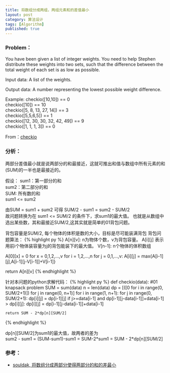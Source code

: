 ```yaml
---
title: 将数组分成两组，两组元素和的差值最小 
layout: post
category: 算法设计 
tags: [Algorithm]
published: true
---
```


### Problem：
You have been given a list of integer weights. You need to help Stephen distribute these weights into two sets, such that the difference between the total weight of each set is as low as possible.

Input data: A list of the weights.

Output data: A number representing the lowest possible weight difference.

Example:
checkio([10,10]) == 0  
checkio([10]) == 10  
checkio([5, 8, 13, 27, 14]) == 3  
checkio([5,5,6,5]) == 1  
checkio([12, 30, 30, 32, 42, 49]) == 9  
checkio([1, 1, 1, 3]) == 0  

From：[checkio](http://www.checkio.org/mission/task/info/loading-cargo/python-27/)

### 分析：
两部分差值最小就是说两部分的和最接近，这就可推出和值与数组中所有元素的和(SUM)的一半也是最接近的。

假设： 
sum1：第一部分的和  
sum2：第二部分的和  
SUM:  所有数的和  
sum1 <= sum2  

由SUM = sum1 + sum2 可得 SUM/2 - sum1 = sum2 - SUM/2  
故问题转换为在 sum1 <= SUM/2 的条件下，求sum1的最大值。 
也就是从数组中选出某些数，其和最接近SUM/2,这其实就是简单的01背包问题。  

背包容量是SUM/2, 每个物体的体积是数的大小，目标是尽可能装满背包 
背包问题算法：
{% highlight py %}
A[n][v]: n为物体个数，v为背包容量。
A[i][j] 表示用前i个物体装容量为j的背包能装下的最大值。
V[n-1]: n个物体的体积数组

A[0][x] = 0 for x = 0,1,2,…,v
for i = 1,2,…,n
     for j = 0,1,…,v:
          A[i][j] = max{A[i-1][j],A[i-1][j-V[i-1]]+V[i-1]}

return A[n][v]
{% endhighlight %}	

针对本问题的python求解代码：
{% highlight py %}
def checkio(data):
    #01 knapsack problem
    SUM = sum(data)
    n = len(data)
    dp = [([0 for i in range(0, SUM/2+1)]) for j in range(0, n+1)]
    for i in range(1, n+1):
        for j in range(0, SUM/2+1):
            dp[i][j] = dp[i-1][j]
            if j>=data[i-1] and dp[i-1][j-data[i-1]]+data[i-1] > dp[i][j]:
                dp[i][j] = dp[i-1][j-data[i-1]]+data[i-1]

    return SUM - 2*dp[n][SUM/2]
{% endhighlight %}	

dp[n][SUM/2]为sum1的最大值，故两者的差为  
sum2 - sum1 = (SUM-sum1)-sum1 = SUM-2\*sum1 = SUM - 2\*dp[n][SUM/2]

### 参考：
- [souldak, 将数组分成两部分使得两部分的和的差最小](http://blog.csdn.net/souldak/article/details/12354325)
